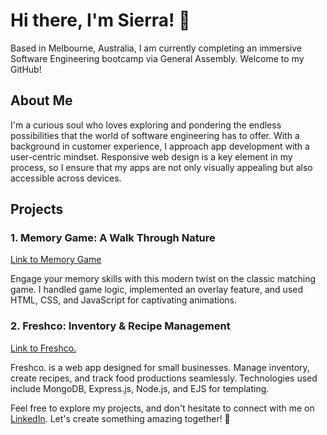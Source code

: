 # Hi there, I'm Sierra! 👋

Based in Melbourne, Australia, I am currently completing an immersive Software Engineering bootcamp via General Assembly. Welcome to my GitHub!

## About Me
I'm a curious soul who loves exploring and pondering the endless possibilities that the world of software engineering has to offer. With a background in customer experience, I approach app development with a user-centric mindset. Responsive web design is a key element in my process, so I ensure that my apps are not only visually appealing but also accessible across devices.

## Projects

### 1. Memory Game: A Walk Through Nature
[Link to Memory Game](#)

Engage your memory skills with this modern twist on the classic matching game. I handled game logic, implemented an overlay feature, and used HTML, CSS, and JavaScript for captivating animations.

### 2. Freshco: Inventory & Recipe Management
[Link to Freshco.](#)

Freshco. is a web app designed for small businesses. Manage inventory, create recipes, and track food productions seamlessly. Technologies used include MongoDB, Express.js, Node.js, and EJS for templating.

Feel free to explore my projects, and don't hesitate to connect with me on [LinkedIn](https://www.linkedin.com/in/sierrasutherlandbrown/). Let's create something amazing together! 🚀
